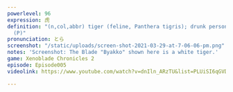 ```yaml
---
powerlevel: 96
expression: 虎
definition: "(n,col,abbr) tiger (feline, Panthera tigris); drunk person; trouble;
  (P)"
pronunciation: とら
screenshot: "/static/uploads/screen-shot-2021-03-29-at-7-06-06-pm.png"
notes: 'Screenshot: The Blade "Byakko" shown here is a white tiger.'
game: Xenoblade Chronicles 2
episode: Episode005
videolink: https://www.youtube.com/watch?v=dnIln_ARzTU&list=PLUiSI6qGVDKsXmMW0GnjV--kUTLhsKN-K&index=9

---
```

